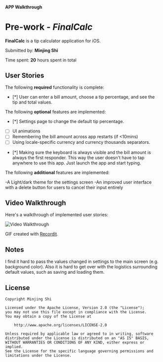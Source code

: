 

#### APP Walkthrough

# Pre-work - *FinalCalc*

**FinalCalc** is a tip calculator application for iOS.

Submitted by: **Minjing Shi**

Time spent: **20** hours spent in total

## User Stories

The following **required** functionality is complete:

* [*] User can enter a bill amount, choose a tip percentage, and see the tip and total values.

The following **optional** features are implemented:
* [*] Settings page to change the default tip percentage.
* [ ] UI animations
* [ ] Remembering the bill amount across app restarts (if <10mins)
* [ ] Using locale-specific currency and currency thousands separators.
* [*] Making sure the keyboard is always visible and the bill amount is always the first responder. This way the user doesn't have to tap anywhere to use this app. Just launch the app and start typing.

The following **additional** features are implemented:

-A Light/dark theme for the settings screen
-An improved user interface with a delete button for users to cancel their input entirely

## Video Walkthrough 

Here's a walkthrough of implemented user stories:

<img src='http://g.recordit.co/7ICSeSqxYR.gif' title='Video Walkthrough' width='' alt='Video Walkthrough' />

GIF created with [Recordit](http://www.recordit.io).

## Notes

I find it hard to pass the values changed in settings to the main screen (e.g. background color).
Also it is hard to get over with the logistics surrounding default values, such as saving and loading them.

## License

    Copyright Minjing Shi

    Licensed under the Apache License, Version 2.0 (the "License");
    you may not use this file except in compliance with the License.
    You may obtain a copy of the License at

        http://www.apache.org/licenses/LICENSE-2.0

    Unless required by applicable law or agreed to in writing, software
    distributed under the License is distributed on an "AS IS" BASIS,
    WITHOUT WARRANTIES OR CONDITIONS OF ANY KIND, either express or implied.
    See the License for the specific language governing permissions and
    limitations under the License.
